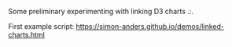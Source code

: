 Some preliminary experimenting with linking D3 charts
.:.

First example script: https://simon-anders.github.io/demos/linked-charts.html

